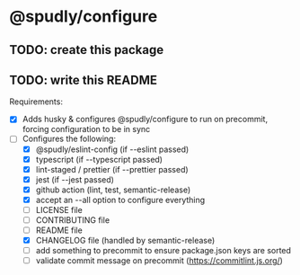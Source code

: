 # @spudly/configure

## TODO: create this package

## TODO: write this README

Requirements:

- [x] Adds husky & configures @spudly/configure to run on precommit, forcing
      configuration to be in sync
- [ ] Configures the following:
  - [x] @spudly/eslint-config (if --eslint passed)
  - [x] typescript (if --typescript passed)
  - [x] lint-staged / prettier (if --prettier passed)
  - [x] jest (if --jest passed)
  - [x] github action (lint, test, semantic-release)
  - [x] accept an --all option to configure everything
  - [ ] LICENSE file
  - [ ] CONTRIBUTING file
  - [ ] README file
  - [x] CHANGELOG file (handled by semantic-release)
  - [ ] add something to precommit to ensure package.json keys are sorted
  - [ ] validate commit message on precommit (https://commitlint.js.org/)
